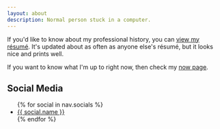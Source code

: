 ```yaml
---
layout: about
description: Normal person stuck in a computer.
---
```


If you'd like to know about my professional history, you can [view my résumé](https://resume.troyv.dev/). It's updated about as often as anyone else's résumé, but it looks nice and prints well.

If you want to know what I'm up to right now, then check my [now page](/now).

## Social Media

<ul>
{% for social in nav.socials %}
<li><a href="{{ social.url }}">{{ social.name }}</a></li>
{% endfor %}
</ul>
